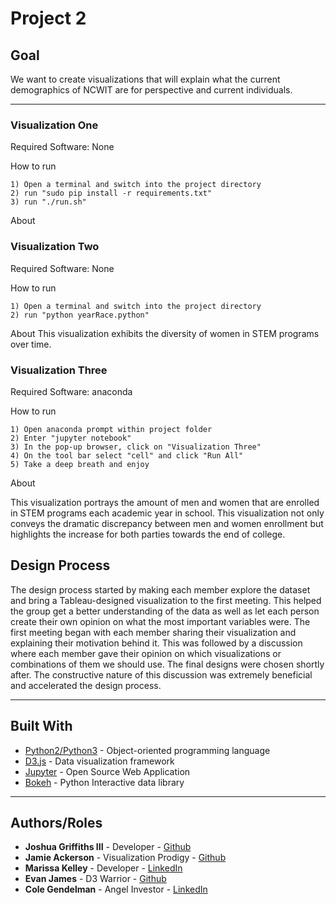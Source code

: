 # Project 2



## Goal
We want to create visualizations that will explain what the current demographics of NCWIT are for perspective and current individuals.
___

### Visualization One

Required Software: None

How to run

```
1) Open a terminal and switch into the project directory
2) run "sudo pip install -r requirements.txt"
3) run "./run.sh"
```

About


### Visualization Two

Required Software: None

How to run
```
1) Open a terminal and switch into the project directory
2) run "python yearRace.python"
```
About
This visualization exhibits the diversity of women in STEM programs over time.


### Visualization Three

Required Software: anaconda

How to run

```
1) Open anaconda prompt within project folder
2) Enter "jupyter notebook"
3) In the pop-up browser, click on "Visualization Three"
4) On the tool bar select "cell" and click "Run All"
5) Take a deep breath and enjoy
```
About

This visualization portrays the amount of men and women that are enrolled in STEM programs each academic year in school. This visualization not only conveys the dramatic discrepancy between men and women enrollment but highlights the increase for both parties towards the end of college.


## Design Process


The design process started by making each member explore the dataset and bring a Tableau-designed visualization to the first meeting. This helped the group get a better understanding of the data as well as let each person create their own opinion on what the most important variables were. The first meeting began with each member sharing their visualization and explaining their motivation behind it. This was followed by a discussion where each member gave their opinion on which visualizations or combinations of them we should use. The final designs were chosen shortly after. The constructive nature of this discussion was extremely beneficial and accelerated the design process.

___
## Built With

* [Python2/Python3](https://www.python.org) - Object-oriented programming language
* [D3.js](https://d3js.org) - Data visualization framework
* [Jupyter](http://jupyter.org) - Open Source Web Application
* [Bokeh](https://bokeh.pydata.org/en/latest/) - Python Interactive data library

___
## Authors/Roles

* **Joshua Griffiths III** - Developer - [Github](https://github.com/joshuaGriffiths)
* **Jamie Ackerson** - Visualization Prodigy - [Github](https://github.com/jackerson)
* **Marissa Kelley** - Developer - [LinkedIn](https://www.linkedin.com/in/marissa-kelley/)
* **Evan James** - D3 Warrior - [Github](https://github.com/ejames917)
* **Cole Gendelman** - Angel Investor - [LinkedIn
](https://www.linkedin.com/in/cole-gendelman-a9101b5b/)
